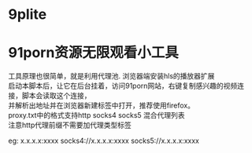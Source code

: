 # 9plite
# 91porn资源无限观看小工具<br>
工具原理也很简单，就是利用代理池.
浏览器端安装hls的播放器扩展</br>
启动本脚本后，让它在后台挂着，访问91porn网站，右键复制感兴趣的视频连接，脚本会读取这个连接，</br>
并解析出地址并在浏览器新建标签中打开，推荐使用firefox。</br>
proxy.txt中的格式支持http socks4 socks5 混合代理列表</br>
注意http代理前缀不需要加代理类型标签</br>

eg:
x.x.x.x:xxxx 
socks4://x.x.x.x:xxxx
socks5://x.x.x.x:xxxx
